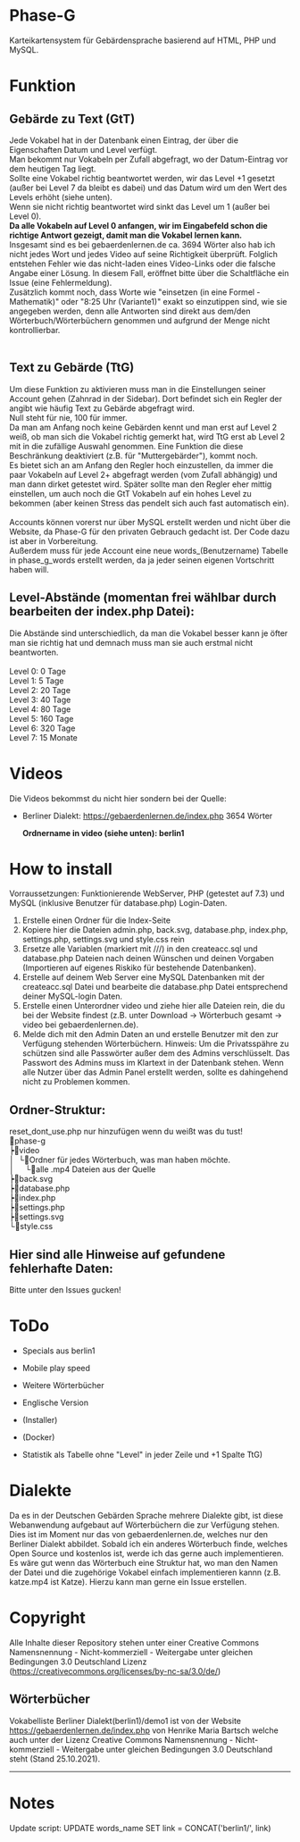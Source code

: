 # Phase-G
Karteikartensystem für Gebärdensprache basierend auf HTML, PHP und MySQL.

# Funktion
Gebärde zu Text (GtT)
---
Jede Vokabel hat in der Datenbank einen Eintrag, der über die Eigenschaften Datum und Level verfügt.<br>
Man bekommt nur Vokabeln per Zufall abgefragt, wo der Datum-Eintrag vor dem heutigen Tag liegt.<br>
Sollte eine Vokabel richtig beantwortet werden, wir das Level +1 gesetzt (außer bei Level 7 da bleibt es dabei) und das Datum wird um den Wert des Levels erhöht (siehe unten).<br>
Wenn sie nicht richtig beantwortet wird sinkt das Level um 1 (außer bei Level 0).<br>
**Da alle Vokabeln auf Level 0 anfangen, wir im Eingabefeld schon die richtige Antwort gezeigt, damit man die Vokabel lernen kann.<br>**
Insgesamt sind es bei gebaerdenlernen.de ca. 3694 Wörter also hab ich nicht jedes Wort und jedes Video auf seine Richtigkeit überprüft. Folglich entstehen Fehler wie das nicht-laden eines Video-Links oder die falsche Angabe einer Lösung. In diesem Fall, eröffnet bitte über die Schaltfläche ein Issue (eine Fehlermeldung).<br>
Zusätzlich kommt noch, dass Worte wie "einsetzen (in eine Formel - Mathematik)" oder "8:25 Uhr (Variante1)" exakt so einzutippen sind, wie sie angegeben werden, denn alle Antworten sind direkt aus dem/den Wörterbuch/Wörterbüchern genommen und aufgrund der Menge nicht kontrollierbar.<br><br>


Text zu Gebärde (TtG)
---
Um diese Funktion zu aktivieren muss man in die Einstellungen seiner Account gehen (Zahnrad in der Sidebar). Dort befindet sich ein Regler der angibt wie häufig Text zu Gebärde abgefragt wird.<br>
Null steht für nie, 100 für immer.<br>
Da man am Anfang noch keine Gebärden kennt und man erst auf Level 2 weiß, ob man sich die Vokabel richtig gemerkt hat, wird TtG erst ab Level 2 mit in die zufällige Auswahl genommen. Eine Funktion die diese Beschränkung deaktiviert (z.B. für "Muttergebärder"), kommt noch.<br>
Es bietet sich an am Anfang den Regler hoch einzustellen, da immer die paar Vokabeln auf Level 2+ abgefragt werden (vom Zufall abhängig) und man dann dirket getestet wird. Später sollte man den Regler eher mittig einstellen, um auch noch die GtT Vokabeln auf ein hohes Level zu bekommen (aber keinen Stress das pendelt sich auch fast automatisch ein).<br><br>
Accounts können vorerst nur über MySQL erstellt werden und nicht über die Website, da Phase-G für den privaten Gebrauch gedacht ist. Der Code dazu ist aber in Vorbereitung.<br>
Außerdem muss für jede Account eine neue words_(Benutzername) Tabelle in phase_g_words erstellt werden, da ja jeder seinen eigenen Vortschritt haben will.


Level-Abstände (momentan frei wählbar durch bearbeiten der index.php Datei):
---
Die Abstände sind unterschiedlich, da man die Vokabel besser kann je öfter man sie richtig hat und demnach muss man sie auch erstmal nicht beantworten.<br><br>
Level 0: 0 Tage<br>
Level 1: 5 Tage<br>
Level 2: 20 Tage<br>
Level 3: 40 Tage<br>
Level 4: 80 Tage<br>
Level 5: 160 Tage<br>
Level 6: 320 Tage<br>
Level 7: 15 Monate<br>


# Videos
Die Videos bekommst du nicht hier sondern bei der Quelle: 
- Berliner Dialekt: https://gebaerdenlernen.de/index.php 3654 Wörter

  **Ordnername in video (siehe unten): berlin1**

# How to install
Vorraussetzungen: Funktionierende WebServer, PHP (getestet auf 7.3) und MySQL (inklusive Benutzer für database.php) Login-Daten.
1. Erstelle einen Ordner für die Index-Seite
2. Kopiere hier die Dateien admin.php, back.svg, database.php, index.php, settings.php, settings.svg und style.css rein
3. Ersetze alle Variablen (markiert mit ///) in den createacc.sql und database.php Dateien nach deinen Wünschen und deinen Vorgaben (Importieren auf eigenes Riskiko für bestehende Datenbanken).
4. Erstelle auf deinem Web Server eine MySQL Datenbanken mit der createacc.sql Datei und bearbeite die database.php Datei entsprechend deiner MySQL-login Daten.
5. Erstelle einen Unterordner video und ziehe hier alle Dateien rein, die du bei der Website findest (z.B. unter Download -> Wörterbuch gesamt -> video bei gebaerdenlernen.de).
6. Melde dich mit den Admin Daten an und erstelle Benutzer mit den zur Verfügung stehenden Wörterbüchern.
Hinweis: Um die Privatsspähre zu schützen sind alle Passwörter außer dem des Admins verschlüsselt. Das Passwort des Admins muss im Klartext in der Datenbank stehen. Wenn alle Nutzer über das Admin Panel erstellt werden, sollte es dahingehend nicht zu Problemen kommen.

Ordner-Struktur:
---
reset_dont_use.php nur hinzufügen wenn du weißt was du tust!<br>
📁phase-g<br>
 ┝📁video<br>
 │&nbsp;&nbsp;└📁Ordner für jedes Wörterbuch, was man haben möchte.<br>
 │&nbsp;&nbsp;&nbsp;&nbsp;&nbsp;└📝alle .mp4 Dateien aus der Quelle<br>
 ┝📝back.svg<br>
 ┝📝database.php<br>
 ┝📝index.php<br>
 ┝📝settings.php<br>
 ┝📝settings.svg<br>
 └📝style.css<br>

Hier sind alle Hinweise auf gefundene fehlerhafte Daten:
---
Bitte unter den Issues gucken!

# ToDo
- Specials aus berlin1
- Mobile play speed
- Weitere Wörterbücher
- Englische Version
- (Installer)
- (Docker)

- Statistik als Tabelle ohne "Level" in jeder Zeile und +1 Spalte TtG)

# Dialekte
Da es in der Deutschen Gebärden Sprache mehrere Dialekte gibt, ist diese Webanwendung aufgebaut auf Wörterbüchern die zur Verfügung stehen.
Dies ist im Moment nur das von gebaerdenlernen.de, welches nur den Berliner Dialekt abbildet.
Sobald ich ein anderes Wörterbuch finde, welches Open Source und kostenlos ist, werde ich das gerne auch implementieren.
Es wäre gut wenn das Wörterbuch eine Struktur hat, wo man den Namen der Datei und die zugehörige Vokabel einfach implementieren kannn (z.B. katze.mp4 ist Katze).
Hierzu kann man gerne ein Issue erstellen.
# Copyright
Alle Inhalte dieser Repository stehen unter einer Creative Commons Namensnennung - Nicht-kommerziell - Weitergabe unter gleichen Bedingungen 3.0 Deutschland Lizenz (https://creativecommons.org/licenses/by-nc-sa/3.0/de/)

Wörterbücher
---
Vokabelliste Berliner Dialekt(berlin1)/demo1 ist von der Website https://gebaerdenlernen.de/index.php von Henrike Maria Bartsch welche auch unter der Lizenz Creative Commons Namensnennung - Nicht-kommerziell - Weitergabe unter gleichen Bedingungen 3.0 Deutschland steht (Stand 25.10.2021).

---
# Notes
Update script: UPDATE words_name SET link = CONCAT('berlin1/', link)
